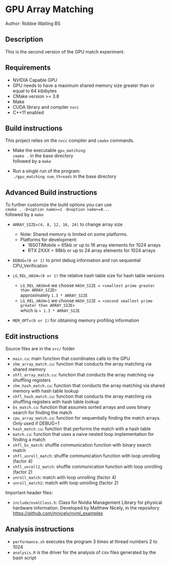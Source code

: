 # GPU Array Matching

Author: Robbie Watling BS

## Description
This is the second version of the GPU match experiment.

## Requirements
* NVIDIA Capable GPU
* GPU needs to have a maximum shared memory size greater than or equal to 64 kibibytes
* CMake version >= 3.8
* Make
* CUDA library and compiler `nvcc`
* C++11 enabled

## Build instructions
This project relies on the `nvcc` compiler and `cmake` commands.

* Make the executable `gpu_matching`:<br>
`cmake .` in the base directory<br>
 followed by a `make` <br>

* Run a single run of the program:<br>
`./gpu_matching num_threads` in the base directory

## Advanced Build instructions
To further customize the build options you can use <br>
`cmake . -D<option name>=1 -D<option name>=0...` <br>
followed by a `make` <br>

* `ARRAY_SIZE=(4, 8, 12, 16, 24)` to change array size <br>
  * Note: Shared memory is limited on some platforms. <br>
  * Platforms for development: <br>
    * 1650TiMobile = 65kb or up to 16 array elements for 1024 arrays <br>
    * RTX 2XXX = 98kb or up to 24 array elements for 1024 arrays <br>

* `DEBUG=(0 or 1)` to print debug information and run sequential CPU_Verification <br>

* `LG_REL_HASH=(0 or 1)` the relative hash table size for hash table versions
  * `LG_REL_HASH=0` we choose `HASH_SIZE = <smallest prime greater than ARRAY_SIZE>` <br> approximately `1.3 * ARRAY_SIZE` <br>
  * `LG_REL_HASH=1` we choose `HASH_SIZE = <second smallest prime greater than ARRAY_SIZE>` <br> which is `> 1.3 * ARRAY_SIZE` <br>

* `MEM_OPT=(0 or 1)` for obtaining memory profiling information

## Edit instructions
Source files are in the `src/` folder <br>

* `main.cu`: main function that coordinates calls to the GPU
* `shm_array_match.cu`: function that conducts the array matching via shared memory
* `shfl_array_match.cu`: function that conducts the array matching via shuffling registers
* `shm_hash_match.cu`: function that conducts the array matching via shared memory with hash table lookup
* `shfl_hash_match.cu`: function that conducts the array matching via shuffling registers with hash table lookup
* `bs_match.cu`: function that assumes sorted arrays and uses binary search for finding the match
* `cpu_array_match.cu`: function for sequentially finding the match arrays. Only used if DEBUG=1
* `hash_match.cu`: function that performs the match with a hash table
* `match.cu`: function that uses a naive nested loop implementation for finding a match
* `shfl_bs_match`: shuffle communication function with binary search match
* `shfl_unroll_match`: shuffle communication function with loop unrolling (factor 4)
* `shfl_unroll2_match`: shuffle communication function with loop unrolling (factor 2)
* `unroll_match`: match with loop unrolling (factor 4)
* `unroll_match2`: match with loop unrolling (factor 2)

Important header files:
* `include/nvmlClass.h`: Class for Nvidia Management Library for physical hardware information. Developed by Matthew Nicely, in the repository https://github.com/mnicely/nvml_examples

## Analysis instructions
* `performance.sh` executes the program 3 times at thread numbers 2 to 1024
* `analysis.R` is the driver for the analysis of csv files generated by the bash script
